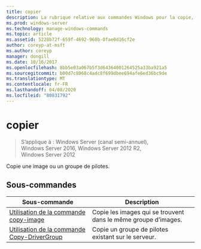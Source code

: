 ```yaml
---
title: copier
description: La rubrique relative aux commandes Windows pour la copie, qui copie une image ou un groupe de pilotes.
ms.prod: windows-server
ms.technology: manage-windows-commands
ms.topic: article
ms.assetid: 5228b72f-659f-4692-960b-0fae0d16cf2e
author: coreyp-at-msft
ms.author: coreyp
manager: dongill
ms.date: 10/16/2017
ms.openlocfilehash: 8bb5e03a067b5f3d64364001264525a33ba921a5
ms.sourcegitcommit: b00d7c8968c4adc8f699dbee694afe6ed36bc9de
ms.translationtype: MT
ms.contentlocale: fr-FR
ms.lasthandoff: 04/08/2020
ms.locfileid: "80831792"
---
```

# <a name="copy"></a>copier

>S’applique à : Windows Server (canal semi-annuel), Windows Server 2016, Windows Server 2012 R2, Windows Server 2012

Copie une image ou un groupe de pilotes.

## <a name="subcommands"></a>Sous-commandes
|Sous-commande|Description|
|-------|--------|
|[Utilisation de la commande copy-image](using-the-copy-image-command.md)|Copie les images qui se trouvent dans le même groupe d’images.|
|[Utilisation de la commande Copy-DriverGroup](using-the-copy-drivergroup-command.md)|Copie un groupe de pilotes existant sur le serveur.|
